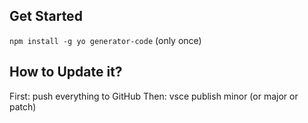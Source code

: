 ## Get Started
`npm install -g yo generator-code` (only once)


## How to Update it?
First: push everything to GitHub
Then: vsce publish minor (or major or patch)
